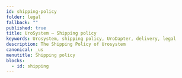```yaml
---
id: shipping-policy
folder: legal
fallback: ""
published: true
title: UroSystem – Shipping policy
keywords: Urosystem, shipping policy, UroDapter, delivery, legal
description: The Shipping Policy of Urosystem
canonical: _us
menutitle: Shipping policy
blocks:
  - id: shipping
---
```

